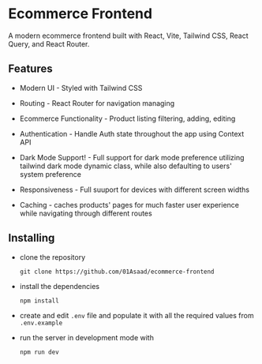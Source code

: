 # Ecommerce Frontend
A modern ecommerce frontend built with React, Vite, Tailwind CSS, React Query, and React Router.

## Features

- Modern UI - Styled with Tailwind CSS

- Routing - React Router for navigation managing

- Ecommerce Functionality - Product listing filtering, adding, editing

- Authentication - Handle Auth state throughout the app using Context API

- Dark Mode Support! - Full support for dark mode preference utilizing tailwind dark mode dynamic class, while also defaulting to users' system preference

- Responsiveness - Full suuport for devices with different screen widths

- Caching - caches products' pages for much faster user experience while navigating through different routes

## Installing


- clone the repository
	```shell
	git clone https://github.com/01Asaad/ecommerce-frontend
	```
- install the dependencies
	```shell
	npm install
	```

- create and edit `.env` file and populate it with all the required values from `.env.example`

- run the server in development mode with
	```shell
	npm run dev
	```